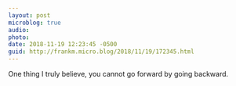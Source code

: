 ```yaml
---
layout: post
microblog: true
audio: 
photo: 
date: 2018-11-19 12:23:45 -0500
guid: http://frankm.micro.blog/2018/11/19/172345.html
---
```

One thing I truly believe, you cannot go forward by going backward. 
